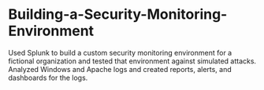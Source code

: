 # Building-a-Security-Monitoring-Environment
Used Splunk to build a custom security monitoring environment for a fictional organization and tested that environment against simulated attacks. Analyzed Windows and Apache logs and created reports, alerts, and dashboards for the logs.
